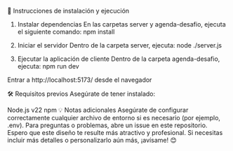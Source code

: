 🚀 Instrucciones de instalación y ejecución
1. Instalar dependencias
En las carpetas server y agenda-desafio, ejecuta el siguiente comando:
npm install

3. Iniciar el servidor
Dentro de la carpeta server, ejecuta:
node ./server.js  
3. Ejecutar la aplicación de cliente
Dentro de la carpeta agenda-desafio, ejecuta:
npm run dev

Entrar a http://localhost:5173/ desde el navegador

🛠️ Requisitos previos
Asegúrate de tener instalado:

Node.js v22
npm
💡 Notas adicionales
Asegúrate de configurar correctamente cualquier archivo de entorno si es necesario (por ejemplo, .env).
Para preguntas o problemas, abre un issue en este repositorio.
Espero que este diseño te resulte más atractivo y profesional. Si necesitas incluir más detalles o personalizarlo aún más, ¡avísame! 😊
